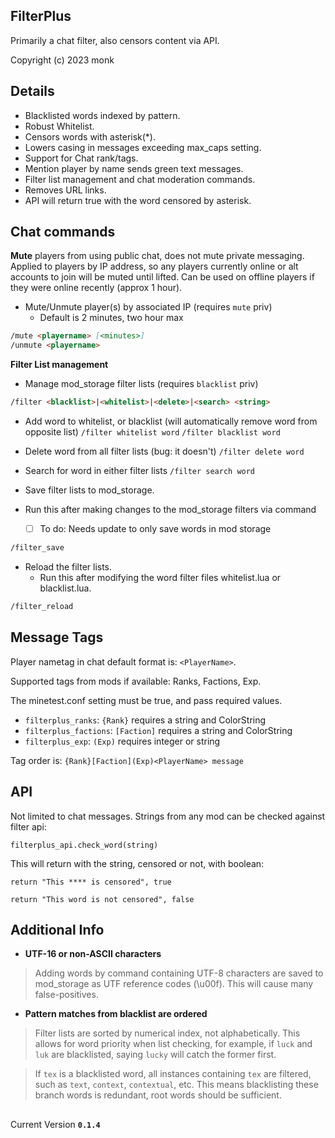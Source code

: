 FilterPlus
----------
Primarily a chat filter, also censors content via API.


Copyright (c) 2023 monk

Details
-------
- Blacklisted words indexed by pattern.
- Robust Whitelist.
- Censors words with asterisk(*).
- Lowers casing in messages exceeding max_caps setting.
- Support for Chat rank/tags.
- Mention player by name sends green text messages.
- Filter list management and chat moderation commands.
- Removes URL links.
- API will return true with the word censored by asterisk.

Chat commands
-------------
**Mute** players from using public chat, does not mute private messaging. Applied to players by IP address, so any players currently online or alt accounts to join will be muted until lifted. Can be used on offline players if they were online recently (approx 1 hour).

- Mute/Unmute player(s) by associated IP (requires `mute` priv)
  - Default is 2 minutes, two hour max
```md
/mute <playername> [<minutes>]
/unmute <playername>
```


**Filter List management**

- Manage mod_storage filter lists (requires `blacklist` priv)
```md
/filter <blacklist>|<whitelist>|<delete>|<search> <string>
```
- Add word to whitelist, or blacklist (will automatically remove word from opposite list)
`/filter whitelist word`
`/filter blacklist word`
- Delete word from all filter lists (bug: it doesn't)
`/filter delete word`
- Search for word in either filter lists
`/filter search word`

- Save filter lists to mod_storage.
- Run this after making changes to the mod_storage filters via command
  - [ ] To do: Needs update to only save words in mod storage
```md
/filter_save
```

- Reload the filter lists.
  - Run this after modifying the word filter files whitelist.lua or blacklist.lua.
```md
/filter_reload
```

Message Tags
------------
Player nametag in chat default format is: `<PlayerName>`.

Supported tags from mods if available: Ranks, Factions, Exp.

The minetest.conf setting must be true, and pass required values.

- `filterplus_ranks`: `{Rank}` requires a string and ColorString
- `filterplus_factions`: `[Faction]` requires a string and ColorString 
- `filterplus_exp`: `(Exp)` requires integer or string

Tag order is: `{Rank}[Faction](Exp)<PlayerName> message`


API
---
Not limited to chat messages. Strings from any mod can be checked against filter api:

`filterplus_api.check_word(string)`

This will return with the string, censored or not, with boolean:

`return "This **** is censored", true`

`return "This word is not censored", false`


Additional Info
---------------
- **UTF-16 or non-ASCII characters**
> Adding words by command containing UTF-8 characters are saved to mod_storage as UTF reference codes (\u00f). This will cause many false-positives.


- **Pattern matches from blacklist are ordered**

> Filter lists are sorted by numerical index, not alphabetically. This allows for word priority when list checking, for example, if `luck` and `luk` are blacklisted, saying `lucky` will catch the former first.

> If `tex` is a blacklisted word, all instances containing `tex` are filtered, such as `text`, `context`, `contextual`, etc. This means blacklisting these branch words is redundant, root words should be sufficient.


##
Current Version **`0.1.4`**